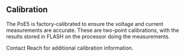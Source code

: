 Calibration
-----------

The PoE5 is factory-calibrated to ensure the voltage and current measurements
are accurate. These are two-point calibrations, with the results stored in FLASH
on the processor doing the measurements.

Contact Reach for additional calibration information.
